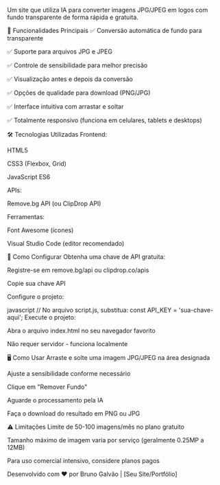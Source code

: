 Um site que utiliza IA para converter imagens JPG/JPEG em logos com fundo transparente de forma rápida e gratuita.

🚀 Funcionalidades Principais
✅ Conversão automática de fundo para transparente

✅ Suporte para arquivos JPG e JPEG

✅ Controle de sensibilidade para melhor precisão

✅ Visualização antes e depois da conversão

✅ Opções de qualidade para download (PNG/JPG)

✅ Interface intuitiva com arrastar e soltar

✅ Totalmente responsivo (funciona em celulares, tablets e desktops)

🛠 Tecnologias Utilizadas
Frontend:

HTML5

CSS3 (Flexbox, Grid)

JavaScript ES6

APIs:

Remove.bg API (ou ClipDrop API)

Ferramentas:

Font Awesome (ícones)

Visual Studio Code (editor recomendado)


🔧 Como Configurar
Obtenha uma chave de API gratuita:

Registre-se em remove.bg/api ou clipdrop.co/apis

Copie sua chave API

Configure o projeto:

javascript
// No arquivo script.js, substitua:
const API_KEY = 'sua-chave-aqui';
Execute o projeto:

Abra o arquivo index.html no seu navegador favorito

Não requer servidor - funciona localmente

🖥️ Como Usar
Arraste e solte uma imagem JPG/JPEG na área designada

Ajuste a sensibilidade conforme necessário

Clique em "Remover Fundo"

Aguarde o processamento pela IA

Faça o download do resultado em PNG ou JPG

⚠️ Limitações
Limite de 50-100 imagens/mês no plano gratuito

Tamanho máximo de imagem varia por serviço (geralmente 0.25MP a 12MB)

Para uso comercial intensivo, considere planos pagos




Desenvolvido com ❤️ por Bruno Galvão | [Seu Site/Portfólio]
